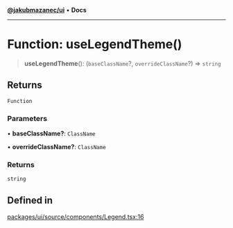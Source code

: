 [**@jakubmazanec/ui**](../README.md) • **Docs**

---

# Function: useLegendTheme()

> **useLegendTheme**(): (`baseClassName`?, `overrideClassName`?) => `string`

## Returns

`Function`

### Parameters

• **baseClassName?**: `ClassName`

• **overrideClassName?**: `ClassName`

### Returns

`string`

## Defined in

[packages/ui/source/components/Legend.tsx:16](https://github.com/jakubmazanec/tools/blob/29163046acd1da0224b08fd05ca40f385e9ab4e5/packages/ui/source/components/Legend.tsx#L16)
